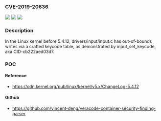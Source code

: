 ### [CVE-2019-20636](https://cve.mitre.org/cgi-bin/cvename.cgi?name=CVE-2019-20636)
![](https://img.shields.io/static/v1?label=Product&message=n%2Fa&color=blue)
![](https://img.shields.io/static/v1?label=Version&message=n%2Fa&color=blue)
![](https://img.shields.io/static/v1?label=Vulnerability&message=n%2Fa&color=brighgreen)

### Description

In the Linux kernel before 5.4.12, drivers/input/input.c has out-of-bounds writes via a crafted keycode table, as demonstrated by input_set_keycode, aka CID-cb222aed03d7.

### POC

#### Reference
- https://cdn.kernel.org/pub/linux/kernel/v5.x/ChangeLog-5.4.12

#### Github
- https://github.com/vincent-deng/veracode-container-security-finding-parser

